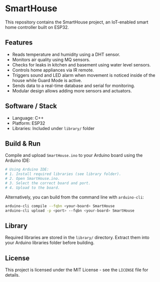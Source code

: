 # SmartHouse

This repository contains the SmartHouse project, an IoT-enabled smart home controller built on ESP32.

## Features

- Reads temperature and humidity using a DHT sensor.
- Monitors air quality using MQ sensors.
- Checks for leaks in kitchen and basement using water level sensors.
- Controls home appliances via IR remote.
- Triggers sound and LED alarm when movement is noticed inside of the house while Guard Mode is active.
- Sends data to a real-time database and serial for monitoring.
- Modular design allows adding more sensors and actuators.

## Software / Stack

- Language: C++
- Platform: ESP32
- Libraries: Included under `library/` folder

## Build & Run

Compile and upload `SmartHouse.ino` to your Arduino board using the Arduino IDE:

```bash
# Using Arduino IDE:
# 1. Install required libraries (see library folder).
# 2. Open SmartHouse.ino.
# 3. Select the correct board and port.
# 4. Upload to the board.
```

Alternatively, you can build from the command line with `arduino-cli`:

```bash
arduino-cli compile --fqbn <your-board> SmartHouse
arduino-cli upload -p <port> --fqbn <your-board> SmartHouse
```

## Library

Required libraries are stored in the `library/` directory. Extract them into your Arduino libraries folder before building.

## License

This project is licensed under the MIT License - see the `LICENSE` file for details.

